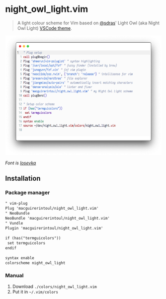 # night_owl_light.vim

> A light colour scheme for Vim based on [@sdras](https://github.com/sdras/)' Light Owl (aka Night Owl Light) [VSCode theme](https://github.com/sdras/night-owl-vscode-theme).

![Screenshot of the theme.](screenshot.png)

*Font is [Iosevka](https://github.com/be5invis/Iosevka)*

## Installation
### Package manager
```
" vim-plug
Plug 'macguirerintoul/night_owl_light.vim'
" NeoBundle
NeoBundle 'macguirerintoul/night_owl_light.vim'
" Vundle
Plugin 'macguirerintoul/night_owl_light.vim'

if (has("termguicolors"))
 set termguicolors
endif

syntax enable
colorscheme night_owl_light
```

### Manual
1. Download `./colors/night_owl_light.vim`
2. Put it in `~/.vim/colors`